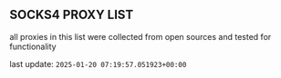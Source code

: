 ## SOCKS4 PROXY LIST

all proxies in this list were collected from open sources and tested for functionality

last update: `2025-01-20 07:19:57.051923+00:00`